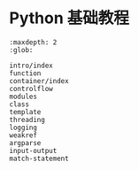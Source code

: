 # Python 基础教程

```{toctree}
:maxdepth: 2
:glob:

intro/index
function
container/index
controlflow
modules
class
template
threading
logging
weakref
argparse
input-output
match-statement
```